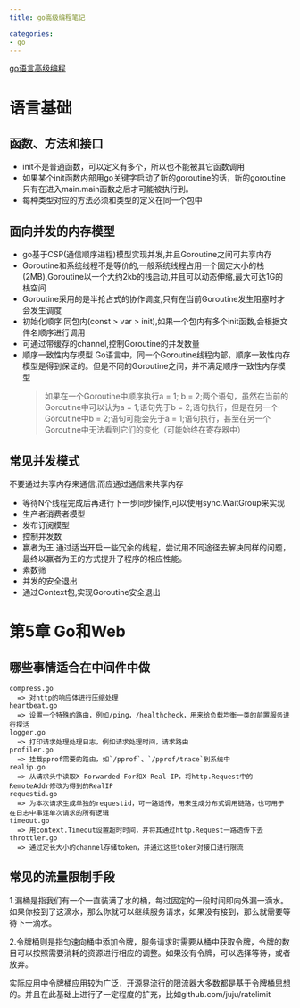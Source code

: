 ```yaml
---
title: go高级编程笔记

categories: 
- go
---
```



[go语言高级编程](https://chai2010.cn/advanced-go-programming-book/)


# 语言基础
## 函数、方法和接口
* init不是普通函数，可以定义有多个，所以也不能被其它函数调用
* 如果某个init函数内部用go关键字启动了新的goroutine的话，新的goroutine只有在进入main.main函数之后才可能被执行到。
* 每种类型对应的方法必须和类型的定义在同一个包中
<!--more-->


## 面向并发的内存模型
* go基于CSP(通信顺序进程)模型实现并发,并且Goroutine之间可共享内存
* Goroutine和系统线程不是等价的,一般系统线程占用一个固定大小的栈(2MB),Goroutine以一个大约2kb的栈启动,并且可以动态伸缩,最大可达1G的栈空间
* Goroutine采用的是半抢占式的协作调度,只有在当前Goroutine发生阻塞时才会发生调度
* 初始化顺序 同包内(const > var > init),如果一个包内有多个init函数,会根据文件名顺序进行调用
* 可通过带缓存的channel,控制Goroutine的并发数量
* 顺序一致性内存模型 Go语言中，同一个Goroutine线程内部，顺序一致性内存模型是得到保证的。但是不同的Goroutine之间，并不满足顺序一致性内存模型
  > 如果在一个Goroutine中顺序执行a = 1; b = 2;两个语句，虽然在当前的Goroutine中可以认为a = 1;语句先于b = 2;语句执行，但是在另一个Goroutine中b = 2;语句可能会先于a = 1;语句执行，甚至在另一个Goroutine中无法看到它们的变化（可能始终在寄存器中）

## 常见并发模式
不要通过共享内存来通信,而应通过通信来共享内存
* 等待N个线程完成后再进行下一步同步操作,可以使用sync.WaitGroup来实现
* 生产者消费者模型
* 发布订阅模型
* 控制并发数
* 赢者为王 通过适当开启一些冗余的线程，尝试用不同途径去解决同样的问题，最终以赢者为王的方式提升了程序的相应性能。
* 素数筛
* 并发的安全退出
* 通过Context包,实现Goroutine安全退出


# 第5章 Go和Web
## 哪些事情适合在中间件中做
```
compress.go
  => 对http的响应体进行压缩处理
heartbeat.go
  => 设置一个特殊的路由，例如/ping，/healthcheck，用来给负载均衡一类的前置服务进行探活
logger.go
  => 打印请求处理处理日志，例如请求处理时间，请求路由
profiler.go
  => 挂载pprof需要的路由，如`/pprof`、`/pprof/trace`到系统中
realip.go
  => 从请求头中读取X-Forwarded-For和X-Real-IP，将http.Request中的RemoteAddr修改为得到的RealIP
requestid.go
  => 为本次请求生成单独的requestid，可一路透传，用来生成分布式调用链路，也可用于在日志中串连单次请求的所有逻辑
timeout.go
  => 用context.Timeout设置超时时间，并将其通过http.Request一路透传下去
throttler.go
  => 通过定长大小的channel存储token，并通过这些token对接口进行限流
```

##  常见的流量限制手段
1.漏桶是指我们有一个一直装满了水的桶，每过固定的一段时间即向外漏一滴水。如果你接到了这滴水，那么你就可以继续服务请求，如果没有接到，那么就需要等待下一滴水。  

2.令牌桶则是指匀速向桶中添加令牌，服务请求时需要从桶中获取令牌，令牌的数目可以按照需要消耗的资源进行相应的调整。如果没有令牌，可以选择等待，或者放弃。  

实际应用中令牌桶应用较为广泛，开源界流行的限流器大多数都是基于令牌桶思想的。并且在此基础上进行了一定程度的扩充，比如github.com/juju/ratelimit  
